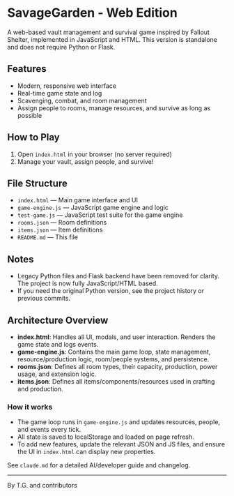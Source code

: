 # SavageGarden - Web Edition

A web-based vault management and survival game inspired by Fallout Shelter, implemented in JavaScript and HTML. This version is standalone and does not require Python or Flask.

## Features
- Modern, responsive web interface
- Real-time game state and log
- Scavenging, combat, and room management
- Assign people to rooms, manage resources, and survive as long as possible

## How to Play
1. Open `index.html` in your browser (no server required)
2. Manage your vault, assign people, and survive!

## File Structure
- `index.html` — Main game interface and UI
- `game-engine.js` — JavaScript game engine and logic
- `test-game.js` — JavaScript test suite for the game engine
- `rooms.json` — Room definitions
- `items.json` — Item definitions
- `README.md` — This file

## Notes
- Legacy Python files and Flask backend have been removed for clarity. The project is now fully JavaScript/HTML based.
- If you need the original Python version, see the project history or previous commits.

## Architecture Overview

- **index.html**: Handles all UI, modals, and user interaction. Renders the game state and logs events.
- **game-engine.js**: Contains the main game loop, state management, resource/production logic, room/people systems, and persistence.
- **rooms.json**: Defines all room types, their capacity, production, power usage, and extension logic.
- **items.json**: Defines all items/components/resources used in crafting and production.

### How it works
- The game loop runs in `game-engine.js` and updates resources, people, and events every tick.
- All state is saved to localStorage and loaded on page refresh.
- To add new features, update the relevant JSON and JS files, and ensure the UI in `index.html` can display new properties.

See `claude.md` for a detailed AI/developer guide and changelog.

---

By T.G. and contributors 



